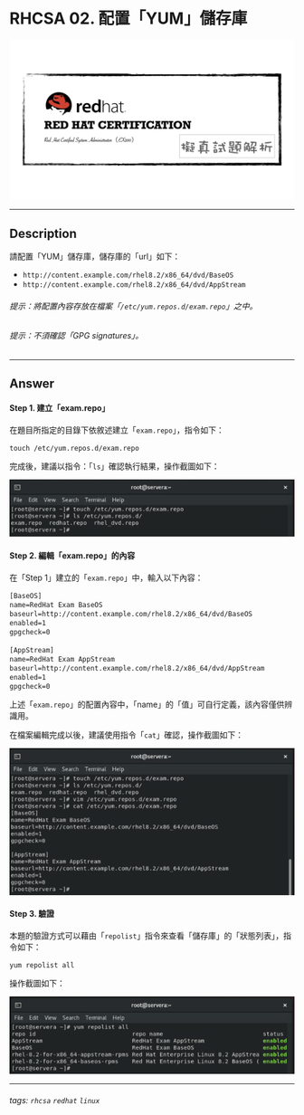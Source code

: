 # RHCSA 02. 配置「YUM」儲存庫

![](https://github.com/rickbsr/Certification-RedHat-RHCSA/blob/main/pics/redhat-rhcsa.png?raw=true)

---

## Description

請配置「YUM」儲存庫，儲存庫的「url」如下：

- `http://content.example.com/rhel8.2/x86_64/dvd/BaseOS`
- `http://content.example.com/rhel8.2/x86_64/dvd/AppStream`

###### 提示：將配置內容存放在檔案「`/etc/yum.repos.d/exam.repo`」之中。

###### 提示：不須確認「GPG signatures」。

---

## Answer

#### Step 1. 建立「exam.repo」

在題目所指定的目錄下依敘述建立「`exam.repo`」，指令如下：

```shell
touch /etc/yum.repos.d/exam.repo
```

完成後，建議以指令：「`ls`」確認執行結果，操作截圖如下：

![](https://github.com/rickbsr/Certification-RedHat-RHCSA/blob/main/pics/q02_touch_repo.png?raw=true)


#### Step 2. 編輯「exam.repo」的內容

在「Step 1」建立的「`exam.repo`」中，輸入以下內容：

```properties
[BaseOS]
name=RedHat Exam BaseOS
baseurl=http://content.example.com/rhel8.2/x86_64/dvd/BaseOS
enabled=1
gpgcheck=0

[AppStream]
name=RedHat Exam AppStream
baseurl=http://content.example.com/rhel8.2/x86_64/dvd/AppStream
enabled=1
gpgcheck=0
```

上述「`exam.repo`」的配置內容中，「name」的「值」可自行定義，該內容僅供辨識用。

在檔案編輯完成以後，建議使用指令「`cat`」確認，操作截圖如下：

![](https://github.com/rickbsr/Certification-RedHat-RHCSA/blob/main/pics/q02_config_repo.png?raw=true)

#### Step 3. 驗證

本題的驗證方式可以藉由「`repolist`」指令來查看「儲存庫」的「狀態列表」，指令如下：

```shell
yum repolist all
```

操作截圖如下：

![](https://github.com/rickbsr/Certification-RedHat-RHCSA/blob/main/pics/q02_verify.png?raw=true)

---

###### tags: `rhcsa` `redhat` `linux`